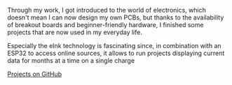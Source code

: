 Through my work, I got introduced to the world of electronics, which doesn't mean I can now design my own PCBs, but thanks to the availability of breakout boards and beginner-friendly hardware, I finished some projects that are now used in my everyday life.

Especially the eInk technology is fascinating since, in combination with an ESP32 to access online sources, it allows to run projects displaying current data for months at a time on a single charge

<a href="https://github.com/SeBassTian23/" class="btn btn-sm btn-outline-secondary external-link" target="_blank" rel="noreferrer">Projects on GitHub</a>
